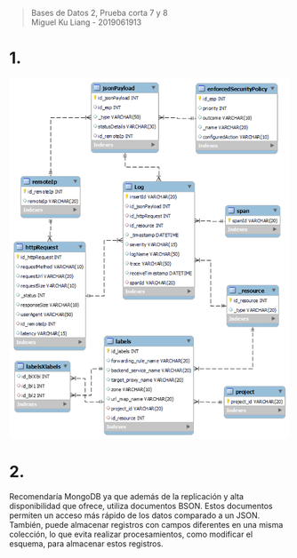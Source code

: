 > Bases de Datos 2, Prueba corta 7 y 8  
> Miguel Ku Liang - 2019061913

# 1.

![Modelo entidad relación](diagrama_quiz78.png)

# 2.

Recomendaría MongoDB ya que además de la replicación y alta disponibilidad que ofrece, utiliza documentos BSON. Estos documentos permiten un acceso más rápido de los datos comparado a un JSON. También, puede almacenar registros con campos diferentes en una misma colección, lo que evita realizar procesamientos, como modificar el esquema, para almacenar estos registros.
